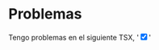 # Problemas

Tengo problemas en el siguiente TSX, '<input type="checkbox" id="activo" name="activo"  onChange={handleInput} checked={usuario.activo} />'


